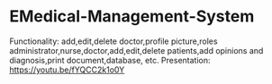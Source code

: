 # EMedical-Management-System
Functionality: add,edit,delete doctor,profile picture,roles administrator,nurse,doctor,add,edit,delete patients,add opinions and diagnosis,print document,database, etc.
Presentation: https://youtu.be/fYQCC2k1o0Y
